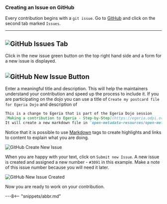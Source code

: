 <!-- SPDX-License-Identifier: CC-BY-4.0 -->
<!-- Copyright Contributors to the ODPi Egeria project 2020. -->

### Creating an Issue on GitHub

Every contribution begins with a `git issue`.
Go to [GitHub](https://github.com/odpi/egeria) and click on the second tab marked `Issues`.

----

![GitHub Issues Tab](/education/tutorials/git-and-git-hub—tutorial/git-hub-issues-tab.png)
----

Click in the new issue green button on the top right hand side and a form for a new
issue is displayed.


![GitHub New Issue Button](/education/tutorials/git-and-git-hub—tutorial/git-hub-new-issue-button.png)
----

Enter a meaningful title and description.  This will help the maintainers understand your contribution
and speed up the process to include it.
If you are participating on the dojo you can use a title of `Create my postcard file for Egeria Dojo`
and description of
```md
This is a change to Egeria that is part of the Egeria Dojo session
[Making a contribution to Egeria - Step-by-Step](https://egeria.odpi.org/open-metadata-resources/open-metadata-tutorials/egeria-dojo/egeria-dojo-day-2-3-contribution-to-egeria.html).
It will create a new markdown file in `open-metadata-resources/open-metadata-tutorials/egeria-dojo/egeria-dojo-postcards` and link it to the readme.
```
Notice that it is possible to use [Markdown](/guides/contributor/markdown)
tags to create highlights and links to content to explain what you are doing.

![GitHub Create New Issue](/education/tutorials/git-and-git-hub—tutorial/git-hub-create-new-issue.png)

When you are happy with your text, click on `Submit new Issue`.  A new issue is created and
assigned a new number - `#3091` in this example.
Make a note of this issue number because you will need it later.

![GitHub New Issue Created](/education/tutorials/git-and-git-hub—tutorial/git-hub-new-issue-created.png)

Now you are ready to work on your contribution.

---8<-- "snippets/abbr.md"